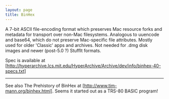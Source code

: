 ```yaml
---
layout: page
title: BinHex
---
```


A 7-bit ASCII file-encoding format which preserves Mac resource forks and metadata for transport over non-Mac filesystems. Analogous to uuencode and base64, which do not preserve Mac-specific file attributes. Mostly used for older 'Classic' apps and archives. Not needed for .dmg disk images and newer (post-5.0 ?) StuffIt formats.

Spec is available at [http://hyperarchive.lcs.mit.edu/HyperArchive/Archive/dev/info/binhex-40-specs.txt]

----

See also The Prehistory of BinHex at [http://www.tim-mann.org/binhex.html]. Seems it started out as a TRS-80 BASIC program!

